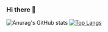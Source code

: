 ### Hi there 👋
![Anurag's GitHub stats](https://github-readme-stats.vercel.app/api?username=Scarlet-2&theme=dark&show_icons=true)
[![Top Langs](https://github-readme-stats.vercel.app/api/top-langs/?username=Scarlet-2&layout=compact-&theme=dark&show_icons=true)](https://github.com/anuraghazra/github-readme-stats)

